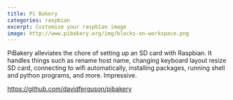 ```yaml
---
title: Pi Bakery
categories: raspbian
excerpt: Customise your raspbian image
image: http://www.pibakery.org/img/blocks-on-workspace.png
---
```

PiBakery alleviates the chore of setting up an SD card with Raspbian. It handles things such as rename host name, changing keyboard layout
resize SD card, connecting to wifi automatically, installing packages, running shell and python programs, and more. Impressive.

https://github.com/davidferguson/pibakery
